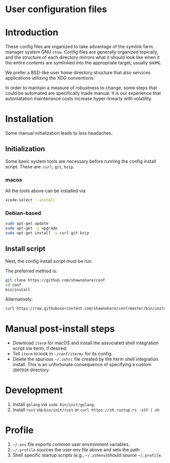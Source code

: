 # User configuration files

# Introduction

These config files are organized to take advantage of the symlink farm manager
system GNU `stow`.  Config files are generally organized topically, and the
structure of each directory mirrors what it should look like when it the entire
contents are symlinked into the appropriate target, usually `$HOME`.

We prefer a BSD-like user home directory structure that also services
applications utilizing the XDG conventions.

In order to maintain a measure of robustness to change, some steps that could
be automated are specifically made manual. It is our experience that
automatation maintenance costs increase hyper-linearly with volatility.


# Installation

Some manual initialization leads to less headaches.

## Initialization

Some basic system tools are necessary before running the config install script.
These are: `curl`, `git`, `bzip`.  

### macos

All the tools above can be installed via:

```bash
xcode-select --install
```

### Debian-based

```bash
sudo apt-get update
sudo apt-get -y upgrade
sudo apt-get install -y curl git bzip
```

## Install script

Next, the config install script must be run. 

The preferred method is:
```bash
git clone https://github.com/shawnohare/conf
cd conf
bin/install
```

Alternatively:
```bash
curl https://raw.githubusercontent.com/shawnohare/conf/master/bin/install | bash
```

#  Manual post-install steps

- Download `iterm` for macOS and install the associated shell integration
  script via iterm, if desired.
- Tell `iterm` to look in `~/conf/iterm/` for its config.
- Delete the spurious `~/.zshrc` file created by the iterm shell integration
  install. This is an unfortunate consequence of specifying a custom
  `ZDOTDIR` directory.


# Development

1. Install `golang` via `sudo bin/init/golang`. 
1. Install `rust` via `bin/init/rust` or `curl https://sh.rustup.rs -sSf | sh`


# Profile 

1. `~/.env` file exports common user environment variables.
2. `~/.profile` sources the user env file above and sets the path.
3. Shell specific startup scripts (e.g., `~/.zshenv`)should source `~/.profile`.
